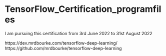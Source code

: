 # TensorFlow_Certification_programfiles
I am pursuing this certification from 3rd June 2022 to 31st August 2022

<link>https://dev.mrdbourke.com/tensorflow-deep-learning/</link>
<br>
<link>https://github.com/mrdbourke/tensorflow-deep-learning</link>
